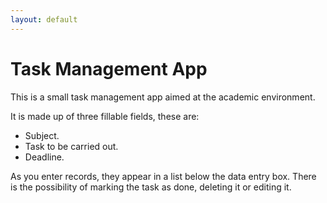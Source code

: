 ```yaml
---
layout: default
---
```


# Task Management App

This is a small task management app aimed at the academic environment.

It is made up of three fillable fields, these are:

- Subject.
- Task to be carried out.
- Deadline.

As you enter records, they appear in a list below the data entry box.
There is the possibility of marking the task as done, deleting it or editing it.
